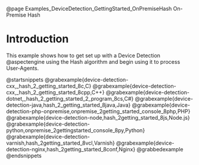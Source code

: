 @page Examples_DeviceDetection_GettingStarted_OnPremiseHash On-Premise Hash

# Introduction

This example shows how to get set up with a Device Detection @aspectengine using the Hash algorithm
and begin using it to process User-Agents.

@startsnippets
@grabexample{device-detection-cxx,_hash_2_getting_started_8c,C}
@grabexample{device-detection-cxx,_hash_2_getting_started_8cpp,C++}
@grabexample{device-detection-dotnet,_hash_2_getting_started_2_program_8cs,C#}
@grabexample{device-detection-java,hash_2_getting_started_8java,Java}
@grabexample{device-detection-php-onpremise,onpremise_2getting_started_console_8php,PHP}
@grabexample{device-detection-node,hash_2getting_started_8js,Node.js}
@grabexample{device-detection-python,onpremise_2gettingstarted_console_8py,Python}
@grabexample{device-detection-varnish,hash_2getting_started_8vcl,Varnish}
@grabexample{device-detection-nginx,hash_2getting_started_8conf,Nginx}
@grabbedexample
@endsnippets
